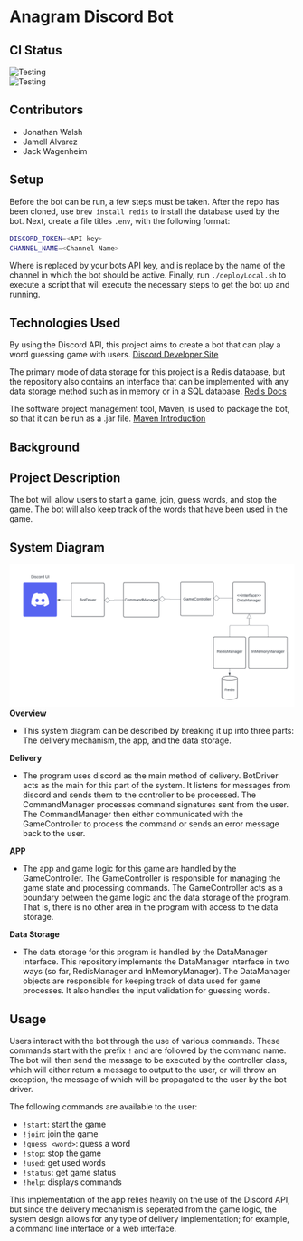 # Anagram Discord Bot

## CI Status 
![Testing](https://github.com/cs220s25/JJJTeamProject/actions/workflows/DeployOnAws.yml/badge.svg)<br>
![Testing](https://github.com/cs220s25/JJJTeamProject/actions/workflows/run_tests.yml/badge.svg) <br>


## Contributors 
* Jonathan Walsh <br>
* Jamell Alvarez <br>
* Jack Wagenheim
## Setup

Before the bot can be run, a few steps must be taken. After the repo has been cloned, use `brew install redis` to install the database used by the bot.
Next, create a file titles `.env`, with the following format:

```sh
DISCORD_TOKEN=<API key>
CHANNEL_NAME=<Channel Name>
```

Where <API key> is replaced by your bots API key, and <Channel Name> is replace by the name of the channel in which the bot should be active.
Finally, run `./deployLocal.sh` to execute a script that will execute the necessary steps to get the bot up and running.


## Technologies Used

By using the Discord API, this project aims to create a bot that can play a word guessing game with users.
[Discord Developer Site](https://discord.com/developers/docs/intro)

The primary mode of data storage for this project is a Redis database, but the repository also contains an interface
that can be implemented with any data storage method such as in memory or in a SQL database.
[Redis Docs](https://redis.io/docs)

The software project management tool, Maven, is used to package the bot, so that it can be run as a .jar file.
[Maven Introduction](https://maven.apache.org/)


## Background



## Project Description

The bot will allow users to start a game, join, guess words, and stop the game. 
The bot will also keep track of the words that have been used in the game.


## System Diagram

![System Diagram](SystemDiagram.png)
**Overview**
- This system diagram can be described by breaking it up into three parts: The delivery mechanism, the app, and the data storage.

**Delivery**
- The program uses discord as the main method of delivery. BotDriver acts as the main for this part of the system. It listens for messages from discord and sends them to the controller to be processed. The CommandManager processes command signatures sent from the user. The CommandManager then either communicated with the GameController to process the command or sends an error message back to the user.

**APP**
- The app and game logic for this game are handled by the GameController. The GameController is responsible for managing the game state and processing commands. The GameController acts as a boundary between the game logic and the data storage of the program. That is, there is no other area in the program with access to the data storage.

**Data Storage**
- The data storage for this program is handled by the DataManager interface. This repository implements the DataManager interface in two ways
(so far, RedisManager and InMemoryManager). The DataManager objects are responsible for keeping track of data used for game processes. It also handles the input validation for guessing words.

## Usage

Users interact with the bot through the use of various commands.
These commands start with the prefix `!` and are followed by the command name.
The bot will then send the message to be executed by the controller class, which will either return a message to output
to the user, or will throw an exception, the message of which will be propagated to the user by the bot driver.

The following commands are available to the user:
- `!start`: start the game
- `!join`: join the game
- `!guess <word>`: guess a word
- `!stop`: stop the game
- `!used`: get used words
- `!status`: get game status
- `!help`: displays commands

This implementation of the app relies heavily on the use of the Discord API, but since the delivery mechanism is seperated from the game logic, the system design allows for any type of delivery implementation; for example, a command line interface or a web interface.
